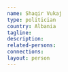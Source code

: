 ```yaml
---
name: Shaqir Vukaj
type: politician
country: Albania
tagline:
description:
related-persons:
connections:
layout: person
---
```

